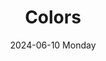 ---
date:
- 2024-06-10 Monday
coverimage: ../assets/lists_icon_1710524790703_0.jpg
description: Color palettes and swatches available for [wonyoungjang.org]({{< ref "/" >}})
title: Colors
type: showcase/tokens
layout: colors
---